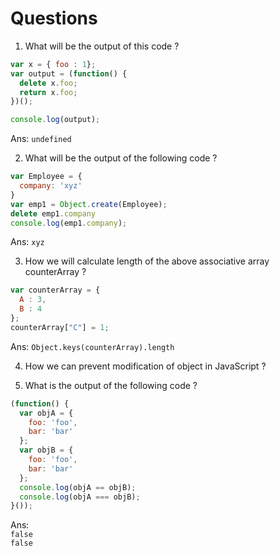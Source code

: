 # Questions

1) What will be the output of this code ? 
  ```js
  var x = { foo : 1};
  var output = (function() {
    delete x.foo;
    return x.foo;
  })();

  console.log(output);
  ```

  Ans:  `undefined`


2) What will be the output of the following code ?
  ```js
  var Employee = {
    company: 'xyz'
  }
  var emp1 = Object.create(Employee);
  delete emp1.company
  console.log(emp1.company);
  ```

  Ans:  `xyz`

3) How we will calculate length of the above associative array counterArray ?
  ```js
  var counterArray = {
    A : 3,
    B : 4
  };
  counterArray["C"] = 1;
  ```
  Ans: `Object.keys(counterArray).length`

4) How we can prevent modification of object in JavaScript ?

5) What is the output of the following code ?
  ```js
  (function() {
    var objA = {
      foo: 'foo',
      bar: 'bar'
    };
    var objB = {
      foo: 'foo',
      bar: 'bar'
    };
    console.log(objA == objB);
    console.log(objA === objB);
  }());
  ```
  Ans:  
  `false`  
  `false`  
